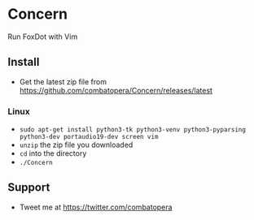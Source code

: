 # Concern
Run FoxDot with Vim
## Install
* Get the latest zip file from https://github.com/combatopera/Concern/releases/latest
### Linux
* `sudo apt-get install python3-tk python3-venv python3-pyparsing python3-dev portaudio19-dev screen vim`
* `unzip` the zip file you downloaded
* `cd` into the directory
* `./Concern`
## Support
* Tweet me at https://twitter.com/combatopera
